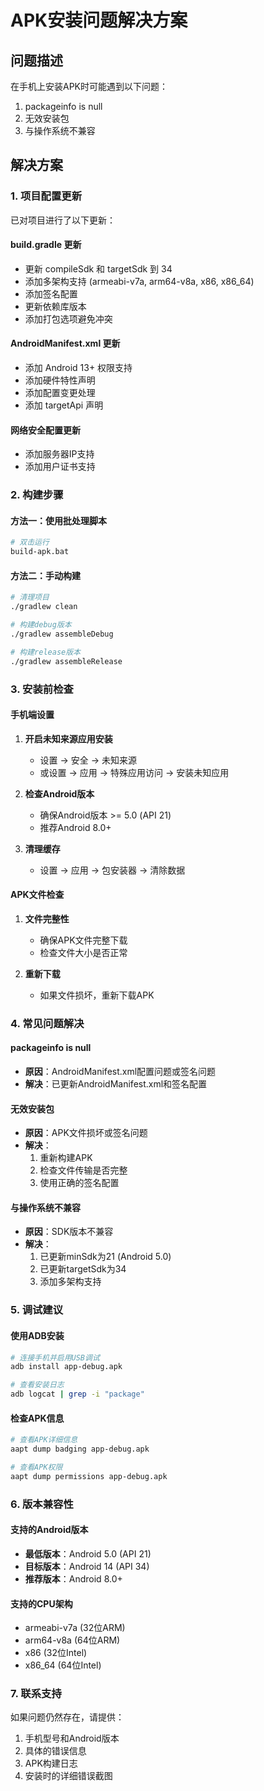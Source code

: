 # APK安装问题解决方案

## 问题描述
在手机上安装APK时可能遇到以下问题：
1. packageinfo is null
2. 无效安装包
3. 与操作系统不兼容

## 解决方案

### 1. 项目配置更新
已对项目进行了以下更新：

#### build.gradle 更新
- 更新 compileSdk 和 targetSdk 到 34
- 添加多架构支持 (armeabi-v7a, arm64-v8a, x86, x86_64)
- 添加签名配置
- 更新依赖库版本
- 添加打包选项避免冲突

#### AndroidManifest.xml 更新
- 添加 Android 13+ 权限支持
- 添加硬件特性声明
- 添加配置变更处理
- 添加 targetApi 声明

#### 网络安全配置更新
- 添加服务器IP支持
- 添加用户证书支持

### 2. 构建步骤

#### 方法一：使用批处理脚本
```bash
# 双击运行
build-apk.bat
```

#### 方法二：手动构建
```bash
# 清理项目
./gradlew clean

# 构建debug版本
./gradlew assembleDebug

# 构建release版本
./gradlew assembleRelease
```

### 3. 安装前检查

#### 手机端设置
1. **开启未知来源应用安装**
   - 设置 → 安全 → 未知来源
   - 或设置 → 应用 → 特殊应用访问 → 安装未知应用

2. **检查Android版本**
   - 确保Android版本 >= 5.0 (API 21)
   - 推荐Android 8.0+

3. **清理缓存**
   - 设置 → 应用 → 包安装器 → 清除数据

#### APK文件检查
1. **文件完整性**
   - 确保APK文件完整下载
   - 检查文件大小是否正常

2. **重新下载**
   - 如果文件损坏，重新下载APK

### 4. 常见问题解决

#### packageinfo is null
- **原因**：AndroidManifest.xml配置问题或签名问题
- **解决**：已更新AndroidManifest.xml和签名配置

#### 无效安装包
- **原因**：APK文件损坏或签名问题
- **解决**：
  1. 重新构建APK
  2. 检查文件传输是否完整
  3. 使用正确的签名配置

#### 与操作系统不兼容
- **原因**：SDK版本不兼容
- **解决**：
  1. 已更新minSdk为21 (Android 5.0)
  2. 已更新targetSdk为34
  3. 添加多架构支持

### 5. 调试建议

#### 使用ADB安装
```bash
# 连接手机并启用USB调试
adb install app-debug.apk

# 查看安装日志
adb logcat | grep -i "package"
```

#### 检查APK信息
```bash
# 查看APK详细信息
aapt dump badging app-debug.apk

# 查看APK权限
aapt dump permissions app-debug.apk
```

### 6. 版本兼容性

#### 支持的Android版本
- **最低版本**：Android 5.0 (API 21)
- **目标版本**：Android 14 (API 34)
- **推荐版本**：Android 8.0+

#### 支持的CPU架构
- armeabi-v7a (32位ARM)
- arm64-v8a (64位ARM)
- x86 (32位Intel)
- x86_64 (64位Intel)

### 7. 联系支持
如果问题仍然存在，请提供：
1. 手机型号和Android版本
2. 具体的错误信息
3. APK构建日志
4. 安装时的详细错误截图 